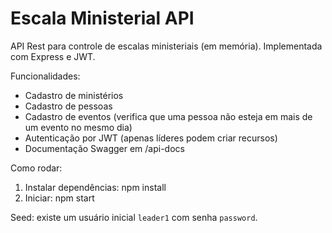# Escala Ministerial API

API Rest para controle de escalas ministeriais (em memória). Implementada com Express e JWT.

Funcionalidades:
- Cadastro de ministérios
- Cadastro de pessoas
- Cadastro de eventos (verifica que uma pessoa não esteja em mais de um evento no mesmo dia)
- Autenticação por JWT (apenas líderes podem criar recursos)
- Documentação Swagger em /api-docs

Como rodar:

1. Instalar dependências: npm install
2. Iniciar: npm start

Seed: existe um usuário inicial `leader1` com senha `password`.
